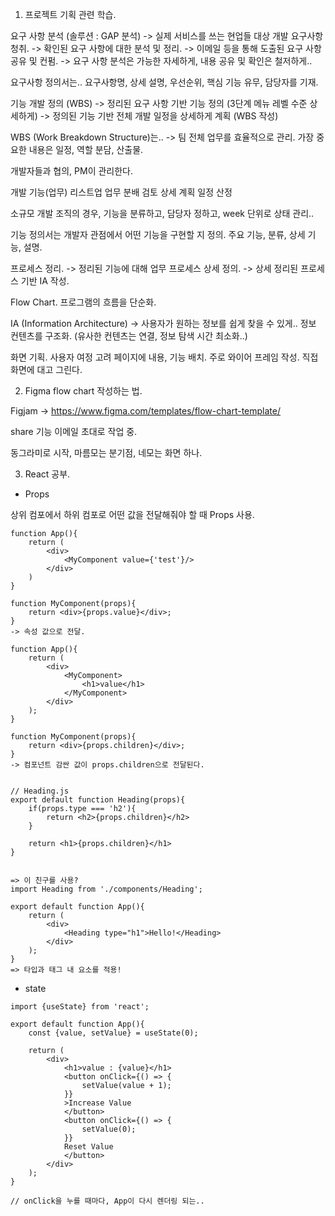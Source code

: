 1. 프로젝트 기획 관련 학습.

요구 사항 분석 (솔루션 : GAP 분석)
-> 실제 서비스를 쓰는 현업들 대상 개발 요구사항 청취.
-> 확인된 요구 사항에 대한 분석 및 정리.
-> 이메일 등을 통해 도출된 요구 사항 공유 및 컨펌.
-> 요구 사항 분석은 가능한 자세하게, 내용 공유 및 확인은 철저하게..

요구사항 정의서는..
요구사항명, 상세 설명, 우선순위, 핵심 기능 유무, 담당자를 기재.

기능 개발 정의 (WBS)
-> 정리된 요구 사항 기반 기능 정의 (3단계 메뉴 레벨 수준 상세하게)
-> 정의된 기능 기반 전체 개발 일정을 상세하게 계획 (WBS 작성)

WBS (Work Breakdown Structure)는..
-> 팀 전체 업무를 효율적으로 관리.
가장 중요한 내용은 일정, 역할 분담, 산출물.

개발자들과 협의, PM이 관리한다.

개발 기능(업무) 리스트업
업무 분배 검토
상세 계획 일정 산정

소규모 개발 조직의 경우,
기능을 분류하고, 담당자 정하고, week 단위로 상태 관리..

기능 정의서는 개발자 관점에서 어떤 기능을 구현할 지 정의.
주요 기능, 분류, 상세 기능, 설명.

프로세스 정리.
-> 정리된 기능에 대해 업무 프로세스 상세 정의.
-> 상세 정리된 프로세스 기반 IA 작성.

Flow Chart.
프로그램의 흐름을 단순화.

IA (Information Architecture)
-> 사용자가 원하는 정보를 쉽게 찾을 수 있게.. 정보 컨텐츠를 구조화.
(유사한 컨텐츠는 연결, 정보 탐색 시간 최소화..)

화면 기획.
사용자 여정 고려 페이지에 내용, 기능 배치.
주로 와이어 프레임 작성.
직접 화면에 대고 그린다.


2. Figma flow chart 작성하는 법.

Figjam -> https://www.figma.com/templates/flow-chart-template/

share 기능 이메일 초대로 작업 중.

동그라미로 시작,
마름모는 분기점,
네모는 화면 하나.

3. React 공부.

- Props

상위 컴포에서 하위 컴포로 어떤 값을 전달해줘야 할 때 Props 사용.

```
function App(){
	return (
		<div>
			<MyComponent value={'test'}/>
		</div>
	)
}

function MyComponent(props){
	return <div>{props.value}</div>;
}
-> 속성 값으로 전달.

function App(){
	return (
		<div>
			<MyComponent>
				<h1>value</h1>
			</MyComponent>
		</div>
	);
}

function MyComponent(props){
	return <div>{props.children}</div>;
}
-> 컴포넌트 감싼 값이 props.children으로 전달된다.


// Heading.js
export default function Heading(props){
	if(props.type === 'h2'){
		return <h2>{props.children}</h2>
	}
	
	return <h1>{props.children}</h1>
}


=> 이 친구를 사용?
import Heading from './components/Heading';

export default function App(){
	return (
		<div>
			<Heading type="h1">Hello!</Heading>
		</div>
	);
}
=> 타입과 태그 내 요소를 적용!
```

- state
```
import {useState} from 'react';

export default function App(){
	const {value, setValue} = useState(0);
	
	return (
		<div>
			<h1>value : {value}</h1>
			<button onClick={() => {
				setValue(value + 1);
			}}
			>Increase Value
			</button>
			<button onClick={() => {
				setValue(0);
			}}
			Reset Value
			</button>
		</div>
	);
}

// onClick을 누를 때마다, App이 다시 렌더링 되는..
```

